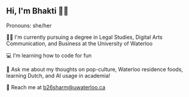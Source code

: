 ## Hi, I'm Bhakti 💖👋
Pronouns: she/her

👩‍⚖️ I'm currently pursuing a degree in Legal Studies, Digital Arts Communication, and Business at the University of Waterloo

💻 I’m learning how to code for fun

💬 Ask me about my thoughts on pop-culture, Waterloo residence foods, learning Dutch, and AI usage in academia!

📧 Reach me at b26sharm@uwaterloo.ca

<!--
**bhakti-sharma/bhakti-sharma** is a ✨ _special_ ✨ repository because its `README.md` (this file) appears on your GitHub profile.

Here are some ideas to get you started:

- 👩‍⚖️ I'm currently pursuing a degree in Legal Studies, Digital Arts Communication, and Business at the University of Waterloo
- 💻 I’m currently learning how to code for fun
- 👯 I’m looking to collaborate on ...
- 🤔 I’m looking for help with ...
- 💬 Ask me about my thoughts on pop-culture, various foods, and AI usage in academia!
- 📫 Reach me at b26sharm@uwaterloo.ca
- 😄 Pronouns: she/her
- ⚡ Fun fact: ...

